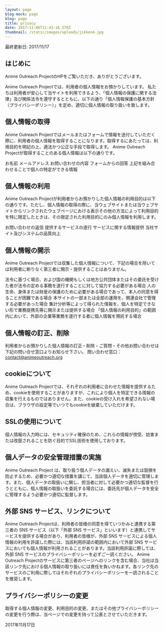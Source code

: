 ```yaml
---
layout: page
blog-mock: page
blog: page
title: privacy
date: 2017-11-06T11:43:16.578Z
thumbnail: /static/images/uploads/jikken4.jpg
---
```

最終更新日: 2017/11/17

## はじめに

Anime Outreach ProjectのHPをご覧いただき、ありがとうございます。

Anime Outreach Projectでは、利用者の個人情報をお預かりしています。
私たちは利用者が安心して当サイトを利用できるよう、「個人情報の保護に関する法律」及び関係法令を遵守するとともに、以下の通り「個人情報保護の基本方針（プライバシーポリシー）」を定め、適切に個人情報の取り扱いを致します。

## 個人情報の取得

Anime Outreach Projectではメールまたはフォームで情報を送付していただく際に、利用者の個人情報を取得することになります。取得するにあたっては、利用目的を明記の上、適法かつ公正な手段で取得します。
Anime Outreach Projectが取得することのある個人情報は以下の通りです。

お名前
メールアドレス
お問い合わせの内容
フォームからの回答
上記を組み合わせることで個人の特定ができる情報

## 個人情報の利用

Anime Outreach Projectが利用者からお預かりした個人情報の利用目的は以下の通りです。ただし、個人情報の取得の際に、当ウェブサイトまたは当ウェブサイトからリンクされたウェブページにおける表示その他の方法によって利用目的を特に限定したときは、その限定された利用目的にのみ個人情報を利用します。

お問い合わせの返信
提供するサービスの遂行
サービスに関する情報提供
当社サイト及びシステムの品質向上

## 個人情報の開示

Anime Outreach Projectでは収集した個人情報について、下記の場合を除いては利用者に断りなく第三者に開示・提供することはありません。

法令に基づく場合、および国の機関もしくは地方公共団体またはその委託を受けた者が法令の定める事務を遂行することに対して協力する必要がある場合
人の生命、身体または財産の保護のために必要がある場合であって、本人の同意を得ることが困難である場合
本サイトの一部または全部の運用を、関連会社で管理する必要があった場合 集計分析等によって得られた情報を、個人を特定できない形で業務提携先等に開示または提供する場合
「個人情報の利用目的」の範囲内において、外部の企業等業務を遂行する者に個人情報を預託する場合

## 個人情報の訂正、削除

利用者からお預かりした個人情報の訂正・削除・ご質問・その他お問い合わせは下記の問い合せ窓口よりお知らせ下さい。
問い合わせ窓口：contact@animeoutreach.org

## cookieについて

Anime Outreach Projectでは、それぞれの利用者に合わせた情報を提供するため、cookieを使用することがありますが、これにより個人を特定できる情報の収集を行えるものではありません。また、cookieの受け入れを希望されない場合は、ブラウザの設定等でいつでもcookieを破棄していただけます。

## SSLの使用について

個人情報の入力時には、セキュリティ確保のため、これらの情報が傍受、妨害または改竄されることを防ぐ目的でSSL技術を使用しております。

## 個人データの安全管理措置の実施

Anime Outreach Project
は、取り扱う個人データの漏えい、滅失または毀損を防止するため、必要かつ適切な措置を講じて、当該個人データを適切に管理します。また、個人データの取扱いに関し、担当者に対して必要かつ適切な監督を行うとともに、個人情報の取扱いを委託する場合には、委託先が個人データを安全に管理するよう必要かつ適切に監督します。

## 外部 SNS サービス、リンクについて

Anime Outreach Projectは、利用者の皆様の同意を得ていつかみと連携する第三者の SNS サービス（以下「外部 SNS サービス」といいます）と連携してサービスを提供する場合があり、利用者の皆様が、外部 SNS サービスによる個人情報の利用を許諾した際には、当該利用許諾の範囲内において外部 SNS サービスにおいても個人情報が利用されることがあります。当該利用許諾に際しては、外部 SNS サービスのプライバシーポリシーを必ずご一読ください。
Anime Outreach Projectのサービスに第三者のページへのリンクを含む場合、当社は当該リンク先における個人情報の取り扱いには責任を負いかねます。各リンク先のサービスのご利用に際してはそれぞれのプライバシーポリシーを一読されることを推奨します。

## プライバシーポリシーの変更

取得する個人情報の変更、利用目的の変更、またはその他プライバシーポリシーの変更を行う際は、当ページでの変更を持って公表とさせていただきます。

2017年11月17日
